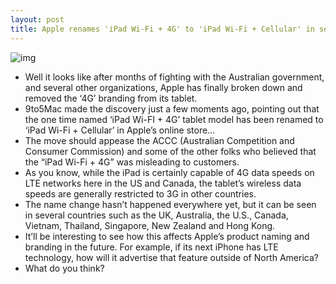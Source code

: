 ```yaml
---
layout: post
title: Apple renames 'iPad Wi-Fi + 4G' to 'iPad Wi-Fi + Cellular' in several countries
---
```

![img](http://media.idownloadblog.com/wp-content/uploads/2012/05/ipad-wifi-plus-cellular.jpg)
* Well it looks like after months of fighting with the Australian government, and several other organizations, Apple has finally broken down and removed the ‘4G’ branding from its tablet.
* 9to5Mac made the discovery just a few moments ago, pointing out that the one time named ‘iPad Wi-FI + 4G’ tablet model has been renamed to ‘iPad Wi-Fi + Cellular’ in Apple’s online store…
* The move should appease the ACCC (Australian Competition and Consumer Commission) and some of the other folks who believed that the “iPad Wi-Fi + 4G” was misleading to customers.
* As you know, while the iPad is certainly capable of 4G data speeds on LTE networks here in the US and Canada, the tablet’s wireless data speeds are generally restricted to 3G in other countries.
* The name change hasn’t happened everywhere yet, but it can be seen in several countries such as the UK, Australia, the U.S., Canada, Vietnam, Thailand, Singapore, New Zealand and Hong Kong.
* It’ll be interesting to see how this affects Apple’s product naming and branding in the future. For example, if its next iPhone has LTE technology, how will it advertise that feature outside of North America?
* What do you think?

